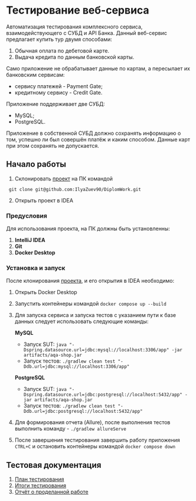 # Тестирование веб-сервиса

Автоматизация тестирования комплексного сервиса, взаимодействующего с СУБД и API Банка. Данный веб-сервис предлагает купить тур двумя способами:

1. Обычная оплата по дебетовой карте.
2. Выдача кредита по данным банковской карты.

Само приложение не обрабатывает данные по картам, а пересылает их банковским сервисам:

* сервису платежей - Payment Gate;
* кредитному сервису - Credit Gate.

Приложение поддерживает две СУБД:

* MySQL;
* PostgreSQL.

Приложение в собственной СУБД должно сохранять информацию о том, успешно ли был совершён платёж и каким способом. Данные карт при этом сохранять не допускается.

## Начало работы

1. Склонировать [проект](https://github.com/IlyaZuev90/DiplomWork) на ПК командой
```
 git clone git@github.com:IlyaZuev90/DiplomWork.git
```
2. Открыть проект в IDEA

### Предусловия

Для использования проекта, на ПК должны быть установленны:


1. **IntelliJ IDEA**
2. **Git**
3. **Docker Desktop**


### Установка и запуск

После клонирования [проекта](https://github.com/IlyaZuev90/DiplomWork), и его открытия в IDEA необходимо:

1. Открыть Docker Desktop
2. Запустить контейнеры командой `docker compose up --build`

2. Для запуска сервиса и запуска тестов с указанием пути к базе данных следует использовать следующие команды:

   **MySQL**

    - Запуск SUT: `java "-Dspring.datasource.url=jdbc:mysql://localhost:3306/app" -jar artifacts/aqa-shop.jar`
    - Запуск тестов: `./gradlew clean test "-Ddb.url=jdbc:mysql://localhost:3306/app"`

   **PostgreSQL**
    - Запуск SUT: `java "-Dspring.datasource.url=jdbc:postgresql://localhost:5432/app" -jar artifacts/aqa-shop.jar`
    - Запуск тестов: `./gradlew clean test "-Ddb.url=jdbc:postgresql://localhost:5432/app"`

3. Для формирования отчета (Allure), после выполнения тестов выполнить команду - `./gradlew allureServe`
4. После завершения тестирования завершить работу приложения `CTRL+C` и остановить контейнеры командой  `docker compose down`


## Тестовая документация

1. [План тестирования](https://github.com/IlyaZuev90/DiplomWork/blob/main/documentation/Plan.md)
2. [Итоги тестирования](https://github.com/IlyaZuev90/DiplomWork/blob/main/documentation/Report.md)
3. [Отчёт о проделанной работе](https://github.com/IlyaZuev90/DiplomWork/blob/main/documentation/Summary.md)
